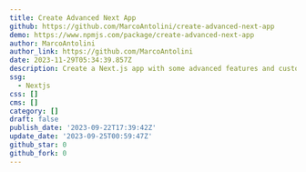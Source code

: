 ```yaml
---
title: Create Advanced Next App
github: https://github.com/MarcoAntolini/create-advanced-next-app
demo: https://www.npmjs.com/package/create-advanced-next-app
author: MarcoAntolini
author_link: https://github.com/MarcoAntolini
date: 2023-11-29T05:34:39.857Z
description: Create a Next.js app with some advanced features and custom libraries.
ssg:
  - Nextjs
css: []
cms: []
category: []
draft: false
publish_date: '2023-09-22T17:39:42Z'
update_date: '2023-09-25T00:59:47Z'
github_star: 0
github_fork: 0
---
```

